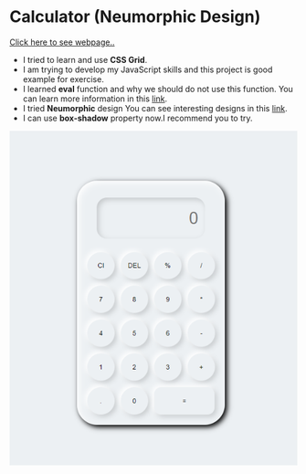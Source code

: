 # Calculator (Neumorphic Design)

[Click here to see webpage..](https://fatihcaliss.github.io/Calculator/)


* I tried to learn and use <b>CSS Grid</b>.
* I am trying to develop my JavaScript skills and this project is good example for exercise. 
* I learned  <b>eval</b> function and why we should do not use this function. You can learn more information in this [link](https://developer.mozilla.org/en-US/docs/Web/JavaScript/Reference/Global_Objects/eval).
* I tried  <b>Neumorphic</b> design You can see interesting designs in this [link](https://codepen.io/myacode/pen/PoqQQNM).
* I can use <b>box-shadow</b> property now.I recommend you to try.

![gif](https://github.com/fatihcaliss/Calculator/blob/master/calculater.PNG?raw=true)



